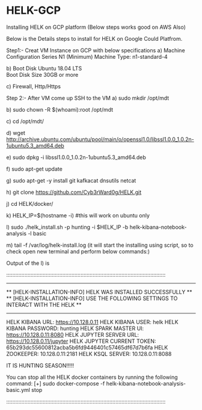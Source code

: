 # HELK-GCP
Installing HELK on GCP platform (Below steps works good on AWS Also) 

Below is the Details steps to install for HELK on Google Could Platfrom. 

Step1:- Creat VM Instance on GCP with below specifications 
a) Machine Configuration
    Series N1 (Minimum) 
    Machine Type: n1-standard-4
    
b) Boot Disk
   Ubuntu 18.04 LTS  
   Boot Disk Size 30GB or more 

c) Firewall, Http/Https


Step 2:-  After VM come up
SSH to the VM 
a) sudo mkdir /opt/mdt
    
b) sudo chown -R $(whoami):root /opt/mdt
    
c) cd /opt/mdt/

d)  wget http://archive.ubuntu.com/ubuntu/pool/main/o/openssl1.0/libssl1.0.0_1.0.2n-1ubuntu5.3_amd64.deb
    
e)  sudo dpkg -i libssl1.0.0_1.0.2n-1ubuntu5.3_amd64.deb
      
f)  sudo apt-get update
   
g)  sudo apt-get -y install git kafkacat dnsutils netcat
   
h)  git clone https://github.com/Cyb3rWard0g/HELK.git
   
j)  cd HELK/docker/
      
k)  HELK_IP=$(hostname -i)                #this will work on ubuntu only 

l)  sudo ./helk_install.sh -p hunting -i $HELK_IP -b helk-kibana-notebook-analysis -l basic
	
m) tail -f /var/log/helk-install.log 
   (it will start the installing using script, so to check open new terminal and perform below commands:) 

Output of the l) is 

:::::::::::::::::::::::::::::::::::::::::::::::::::::::::::::::::::::::::::::::::::::::::::::::::::::::::
***********************************************************************************
** [HELK-INSTALLATION-INFO] HELK WAS INSTALLED SUCCESSFULLY                      **
** [HELK-INSTALLATION-INFO] USE THE FOLLOWING SETTINGS TO INTERACT WITH THE HELK **
***********************************************************************************
 
HELK KIBANA URL: https://10.128.0.11
HELK KIBANA USER: helk
HELK KIBANA PASSWORD: hunting
HELK SPARK MASTER UI: https://10.128.0.11:8080
HELK JUPYTER SERVER URL: https://10.128.0.11/jupyter
HELK JUPYTER CURRENT TOKEN: 65b293dc55600812acba5b6fd9446401c57465df67d7b6fa
HELK ZOOKEEPER: 10.128.0.11:2181
HELK KSQL SERVER: 10.128.0.11:8088
 
IT IS HUNTING SEASON!!!!!
 
You can stop all the HELK docker containers by running the following command:
 [+] sudo docker-compose -f helk-kibana-notebook-analysis-basic.yml stop

:::::::::::::::::::::::::::::::::::::::::::::::::::::::::::::::::::::::::::::::::::::::::::::::::::::::::


